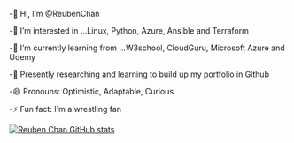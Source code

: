 -👋 Hi, I’m @ReubenChan

-👀 I’m interested in ...Linux, Python, Azure, Ansible and Terraform 

-🌱 I’m currently learning from ...W3school, CloudGuru, Microsoft Azure and Udemy

-💞️ Presently researching and learning to build up my portfolio in Github 

-😄 Pronouns: Optimistic, Adaptable, Curious

-⚡ Fun fact: I'm a wrestling fan 

[![Reuben Chan GitHub stats](https://github-readme-stats.vercel.app/api?username=ReubenChan)](https://github.com/ReubenChan/github-readme-stats)
<!---
ReubenChan/ReubenChan is a ✨ special ✨ repository because its `README.md` (this file) appears on your GitHub profile.
You can click the Preview link to take a look at your changes.
--->
